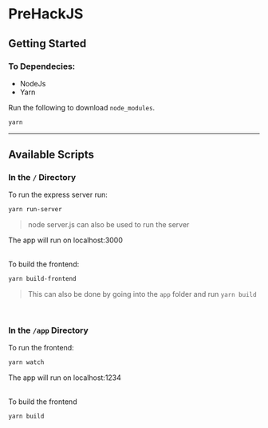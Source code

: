 # PreHackJS

## Getting Started

### To Dependecies:

- NodeJs
- Yarn

Run the following to download `node_modules`.

```sh
yarn
```

---

## Available Scripts

### In the `/` Directory

To run the express server run:

```sh
yarn run-server
```

> node server.js can also be used to run the server

The app will run on localhost:3000

<br>
To build the frontend:

```sh
yarn build-frontend
```

> This can also be done by going into the `app` folder and run `yarn build`

<br>

### In the `/app` Directory

To run the frontend:

```sh
yarn watch
```

The app will run on localhost:1234

<br>
To build the frontend

```sh
yarn build
```
